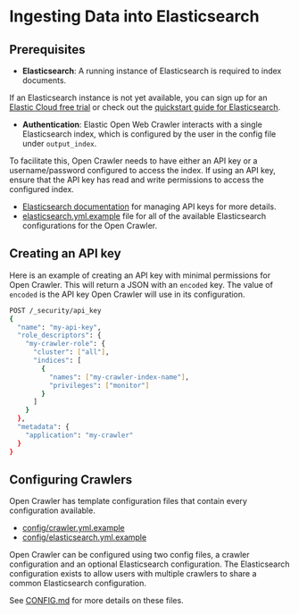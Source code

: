# Ingesting Data into Elasticsearch

## Prerequisites
- **Elasticsearch**: A running instance of Elasticsearch is required to index documents.

If an Elasticsearch instance is not yet available, you can sign up for an [Elastic Cloud free trial](https://www.elastic.co/cloud/cloud-trial-overview) or check out the [quickstart guide for Elasticsearch](https://www.elastic.co/guide/en/elasticsearch/reference/master/quickstart.html).

- **Authentication**: Elastic Open Web Crawler interacts with a single Elasticsearch index, which is configured by the user in the config file under `output_index`.

To facilitate this, Open Crawler needs to have either an API key or a username/password configured to access the index.
If using an API key, ensure that the API key has read and write permissions to access the configured index.

- [Elasticsearch documentation](https://www.elastic.co/guide/en/elasticsearch/reference/current/security-api-create-api-key.html) for managing API keys for more details.
- [elasticsearch.yml.example](../config/elasticsearch.yml.example) file for all of the available Elasticsearch configurations for the Open Crawler.

## Creating an API key
Here is an example of creating an API key with minimal permissions for Open Crawler.
This will return a JSON with an `encoded` key.
The value of `encoded` is the API key Open Crawler will use in its configuration.

```bash
POST /_security/api_key
{
  "name": "my-api-key",
  "role_descriptors": { 
    "my-crawler-role": {
      "cluster": ["all"],
      "indices": [
        {
          "names": ["my-crawler-index-name"],
          "privileges": ["monitor"]
        }
      ]
    }
  },
  "metadata": {
    "application": "my-crawler"
  }
}
```

## Configuring Crawlers

Open Crawler has template configuration files that contain every configuration available.

- [config/crawler.yml.example](../config/crawler.yml.example)
- [config/elasticsearch.yml.example](../config/elasticsearch.yml.example)

Open Crawler can be configured using two config files, a crawler configuration and an optional Elasticsearch configuration.
The Elasticsearch configuration exists to allow users with multiple crawlers to share a common Elasticsearch configuration.

See [CONFIG.md](CONFIG.md) for more details on these files.
